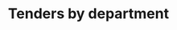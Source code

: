 ---
name: tenders
title: Tenders by department
external-url: http://code4sa.org/2015/01/29/city-of-capetown-tenders.html
image: tenders.png
summary: "We wanted to get a general sense of what the City of Cape Town is spending its money on. This graphic represents all awarded tenders between July and December 2014 as bubbles"
---